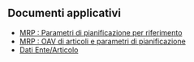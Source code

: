 ## Documenti applicativi
- [MRP :  Parametri di pianificazione per riferimento](Sorgenti/DOC/TA/B£AMO/M5_007)
- [MRP :  OAV di articoli e parametri di pianificazione](Sorgenti/DOC/TA/B£AMO/M5_008)
- [Dati Ente/Articolo](Sorgenti/DOC/TA/B£AMO/BRARES)
